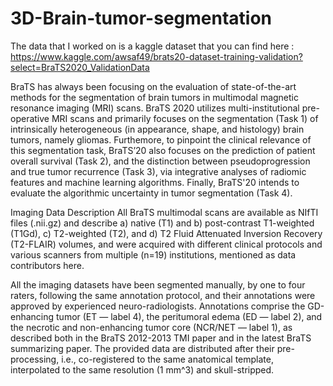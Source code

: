 # 3D-Brain-tumor-segmentation
The data that I worked on is a kaggle dataset that you can find here :
https://www.kaggle.com/awsaf49/brats20-dataset-training-validation?select=BraTS2020_ValidationData

BraTS has always been focusing on the evaluation of state-of-the-art methods for the segmentation of brain tumors in multimodal magnetic resonance imaging (MRI) scans. 
BraTS 2020 utilizes multi-institutional pre-operative MRI scans and primarily focuses on the segmentation (Task 1) of intrinsically heterogeneous (in appearance, shape, and histology) brain tumors, namely gliomas. 
Furthemore, to pinpoint the clinical relevance of this segmentation task, BraTS’20 also focuses on the prediction of patient overall survival (Task 2), and the distinction between pseudoprogression and true tumor recurrence (Task 3), via integrative analyses of radiomic features and machine learning algorithms. 
Finally, BraTS'20 intends to evaluate the algorithmic uncertainty in tumor segmentation (Task 4).

Imaging Data Description
All BraTS multimodal scans are available as NIfTI files (.nii.gz) and describe a) native (T1) and b) post-contrast T1-weighted (T1Gd), c) T2-weighted (T2), and d) T2 Fluid Attenuated Inversion Recovery (T2-FLAIR) volumes, and were acquired with different clinical protocols and various scanners from multiple (n=19) institutions, mentioned as data contributors here.

All the imaging datasets have been segmented manually, by one to four raters, following the same annotation protocol, and their annotations were approved by experienced neuro-radiologists. Annotations comprise the GD-enhancing tumor (ET — label 4), the peritumoral edema (ED — label 2), and the necrotic and non-enhancing tumor core (NCR/NET — label 1), as described both in the BraTS 2012-2013 TMI paper and in the latest BraTS summarizing paper. The provided data are distributed after their pre-processing, i.e., co-registered to the same anatomical template, interpolated to the same resolution (1 mm^3) and skull-stripped.
